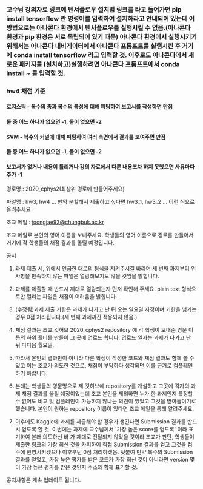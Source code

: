 ### 교수님 강의자료 링크에 텐서플로우 설치법 링크를 타고 들어가면 pip install tensorflow 란 명령어를 입력하여 설치하라고 안내되어 있는데 이 방법으로는 아나콘다 환경에서 텐서플로우를 실행시킬 수 없음.(아나콘다 환경과 pip 환경은 서로 독립되어 있기 때문) 아나콘다 환경에서 실행시키기 위해서는 아나콘다 내비게이터에서 아나콘다 프롬프트를 실행시킨 후 거기에 conda install tensorflow 라고 입력할 것. 이후로도 아나콘다에서 새로운 패키지를 (설치하고)실행하려면 아나콘다 프롬프트에서 conda install ~ 를 입력할 것.

### hw4 채점 기준
#### 로지스틱 - 복수의 종과 복수의 특성에 대해 피팅하여 보고서를 작성하면 만점
#### 둘 중 어느 하나가 없으면 -1, 둘이 없으면 -2
#### SVM - 복수의 커널에 대해 피팅하여 여러 측면에서 결과를 보여주면 만점
#### 둘 중 어느 하나가 없으면 -1, 둘이 없으면 -2
#### 보고서가 없거나 내용이 틀리거나 강의 자료에서 다룬 내용조차 하지 못했으면 사유마다 추가 -1

경로명 : 2020_cphys2(최상위 경로에 만들어주세요)

파일명 : hw3, hw4 … 만약 분할해서 제출하고 싶다면 hw3_1, hw3_2 … 이런 식으로 올려주세요

조교 메일 : joongjae93@chungbuk.ac.kr

조교 메일로 본인의 영어 이름을 보내주세요. 학생들의 영어 이름으로 경로를 만들어서 거기에 각 학생들의 채점 결과를 올릴 예정입니다.

공지

1. 과제 제출 시, 위에서 언급한 대로의 형식을 지켜주시길 바라며 세 번째 과제부터 위 사항을 만족하지 않는 파일은
   열람해보지도 않을 것임을 밝힙니다.

2. 과제를 제출할 때 반드시 제대로 열람되는지 먼저 확인해 주세요. plain text 형식으로만 열리는 파일은 채점이 어려움을 밝힙니다.

3. (수정됨)과제 제출 기한은 과제가 나가고 난 뒤 오는 일요일 자정이며 기한을 넘기는 경우 0점 처리됩니다.(세 번째 과제까진 적용되지 않음.)

4. 채점 결과는 조교 깃허브 2020_cphys2 repository 에 각 학생이 보내준 영문 이름의 하위 폴더를 만들어 그 곳에 업로드 합니다.
   업로드 일자는 과제가 나가고 난 뒤 다다음 월요일.

5. 따라서 본인의 결과만이 아니라 다른 학생이 작성한 코드와 채점 결과도 함께 볼 수  있고 이는 조교가 의도한 것으로, 채점이 부당하다 생각되면
   이를 근거로 컴플레인 하기 바랍니다.

6. 본래는 학생들의 영문명으로 제 깃허브에 repository를 개설하고 그곳에 각자의 과제 채점 결과를 올릴 예정이었는데 조교 본인을 제외하면
   누가 한 과제인지 특정할 수 없어도 비교 및 컴플레인이 가능하지 않냐는 의견이 있었고 그것을 받아들이기로 했습니다.
   본인이 원하는 repository 이름이 있다면 조교 메일을 통해 알려주세요.
  
7. 이후에도 Kaggle에 과제를 제출해야 할 경우가 생긴다면 Submission 결과를 반드시 얻도록 할 것. 이번에는 과제에 교수님께서 '가장 높은 score를 얻도록' 이라 표기하여 본래 의도하신 바 가 제대로 전달되지 않았을 것이라 조교가 판단, 학생들이 제출한 링크의 가장 최신 것을 카피하여 직접 Submission 결과를 얻고 그것을 점수에 반영시키겠으나 이후부턴 0점 처리하겠음. 덧붙여  만약 복수의 Submission 결과를 얻었고, 가장 높은 평가를 받은 코드가 가장 최신 것이 아니라면 version 몇이 가장 높은 평가를 받은 것인지 주소와 함께 표기할 것.

공지사항은 계속 업데이트 됩니다.

